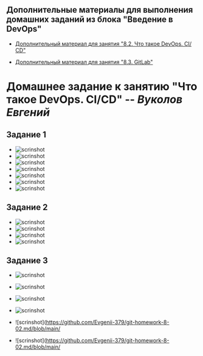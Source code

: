## Дополнительные материалы для выполнения домашних заданий из блока "Введение в DevOps"


- [Дополнительный материал для занятия "8.2. Что такое DevOps. СI/СD"](CICD/8.2-hw.md)

- [Дополнительный материал для занятия "8.3. GitLab"](https://github.com/netology-code/sdvps-materials/tree/main/gitlab)

# **Домашнее задание к занятию "Что такое DevOps. CI/CD"** -- ***Вуколов Евгений***

## **Задание 1**

- ![scrinshot](https://github.com/Evgenii-379/git-homework-8-02.md/blob/main/Снимок%20экрана%202023-12-21%20184717.png)
- ![scrinshot](https://github.com/Evgenii-379/git-homework-8-02.md/blob/main/Снимок%20экрана%202023-12-21%20184729.png)
- ![scrinshot](https://github.com/Evgenii-379/git-homework-8-02.md/blob/main/Снимок%20экрана%202023-12-21%20185838.png)
- ![scrinshot](https://github.com/Evgenii-379/git-homework-8-02.md/blob/main/Снимок%20экрана%202023-12-21%20185851.png)
- ![scrinshot](https://github.com/Evgenii-379/git-homework-8-02.md/blob/main/Снимок%20экрана%202023-12-21%20185907.png)
- ![scrinshot](https://github.com/Evgenii-379/git-homework-8-02.md/blob/main/Снимок%20экрана%202023-12-21%20185921.png)
- ![scrinshot](https://github.com/Evgenii-379/git-homework-8-02.md/blob/main/Снимок%20экрана%202023-12-21%20190012.png)

## **Задание 2**

- ![scrinshot](https://github.com/Evgenii-379/git-homework-8-02.md/blob/main/Снимок%20экрана%202023-12-26%20203732.png)
- ![scrinshot](https://github.com/Evgenii-379/git-homework-8-02.md/blob/main/Снимок%20экрана%202023-12-26%20203755.png)
- ![scrinshot](https://github.com/Evgenii-379/git-homework-8-02.md/blob/main/Снимок%20экрана%202023-12-26%20203855.png)
- ![scrinshot](https://github.com/Evgenii-379/git-homework-8-02.md/blob/main/Снимок%20экрана%202023-12-26%20203710.png)


## **Задание 3**

- ![scrinshot](https://github.com/Evgenii-379/git-homework-8-02.md/blob/main/Снимок%20экрана%202024-01-05%20151517.png)
- ![scrinshot](https://github.com/Evgenii-379/git-homework-8-02.md/blob/main/Снимок%20экрана%202024-01-05%20151611.png)
- ![scrinshot](https://github.com/Evgenii-379/git-homework-8-02.md/blob/main/Снимок%20экрана%202024-01-05%20151639.png)
- ![scrinshot](https://github.com/Evgenii-379/git-homework-8-02.md/blob/main/Снимок%20экрана%202024-01-05%20152105.png)



- ![scrinshot](https://github.com/Evgenii-379/git-homework-8-02.md/blob/main/
- ![scrinshot](https://github.com/Evgenii-379/git-homework-8-02.md/blob/main/ 












